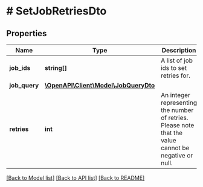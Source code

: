 # # SetJobRetriesDto

## Properties

Name | Type | Description | Notes
------------ | ------------- | ------------- | -------------
**job_ids** | **string[]** | A list of job ids to set retries for. | [optional]
**job_query** | [**\OpenAPI\Client\Model\JobQueryDto**](JobQueryDto.md) |  | [optional]
**retries** | **int** | An integer representing the number of retries. Please note that the value cannot be negative or null. | [optional]

[[Back to Model list]](../../README.md#models) [[Back to API list]](../../README.md#endpoints) [[Back to README]](../../README.md)
